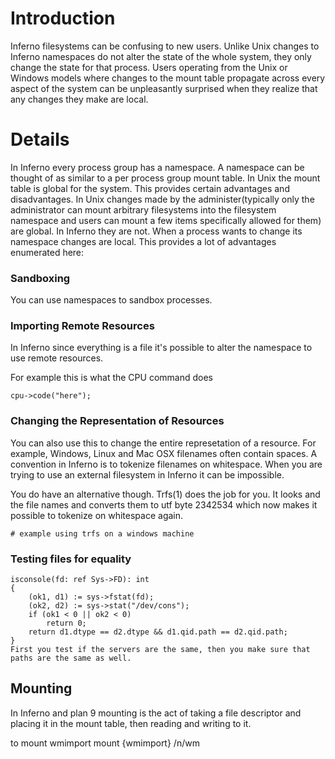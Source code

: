 # Introduction #

Inferno filesystems can be confusing to new users. Unlike Unix changes to Inferno namespaces do not alter the state of the whole system, they only change the state for that process. Users operating from the Unix or Windows models where changes to the mount table propagate across every aspect of the system can be unpleasantly surprised when they realize that any changes they make are local.


# Details #

In Inferno every process group has a namespace. A namespace can be thought of as similar to a per process group mount table. In Unix the mount table is global for the system. This provides certain advantages and disadvantages. In Unix changes made by the administer(typically only the administrator can mount arbitrary filesystems into the filesystem namespace and users can mount a few items specifically allowed for them) are global. In Inferno they are not. When a process wants to change its namespace changes are local. This provides a lot of advantages enumerated here:

### Sandboxing ###
You can use namespaces to sandbox processes.

### Importing Remote Resources ###
In Inferno since everything is a file it's possible to alter the namespace to use remote resources.

For example this is what the CPU command does

```
cpu->code("here");
```
### Changing the Representation of Resources ###
You can also use this to change the entire represetation of a resource. For example, Windows, Linux and Mac OSX filenames often contain spaces. A convention in Inferno is to tokenize  filenames on whitespace. When you are trying to use an external filesystem in Inferno it can be impossible.

You do have an alternative though. Trfs(1) does the job for you. It looks and the file names and converts them to utf byte 2342534 which now makes it possible to tokenize on whitespace again.

```
# example using trfs on a windows machine
```

### Testing files for equality ###
```
isconsole(fd: ref Sys->FD): int
{
	(ok1, d1) := sys->fstat(fd);
	(ok2, d2) := sys->stat("/dev/cons");
	if (ok1 < 0 || ok2 < 0)
		return 0;
	return d1.dtype == d2.dtype && d1.qid.path == d2.qid.path;
}
First you test if the servers are the same, then you make sure that paths are the same as well.

```

## Mounting ##

In Inferno and plan 9 mounting is the act of taking a file descriptor and placing it in the mount table, then reading and writing to it.

to mount wmimport mount {wmimport} /n/wm